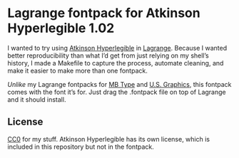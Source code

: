 # Lagrange fontpack for Atkinson Hyperlegible 1.02

I wanted to try using [Atkinson Hyperlegible][] in [Lagrange][]. Because I wanted better reproducibility than what I’d get from just relying on my shell’s history, I made a Makefile to capture the process, automate cleaning, and make it easier to make more than one fontpack.

_Unlike_ my Lagrange fontpacks for [MB Type][] and [U.S. Graphics][], this fontpack comes with the font it’s for. Just drag the .fontpack file on top of Lagrange and it should install.

## License

[CC0][] for my stuff. Atkinson Hyperlegible has its own license, which is included in this repository but not in the fontpack.

[atkinson hyperlegible]: https://www.brailleinstitute.org/freefont/
[lagrange]: https://gmi.skyjake.fi/lagrange/
[mb type]: https://github.com/adiabatic/lagrange-mb-type-fontpacks
[u.s. graphics]: https://github.com/adiabatic/lagrange-us-graphics-fontpacks
[CC0]: LICENSE.md
